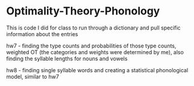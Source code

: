 # Optimality-Theory-Phonology
This is code I did for class to run through a dictionary and pull specific information about the entries

hw7 - finding the type counts and probabilities of those type counts, weighted OT (the categories and weights were determined by me), also finding the syllable lengths for nouns and vowels

hw8 - finding single syllable words and creating a statistical phonological model, similar to hw7
